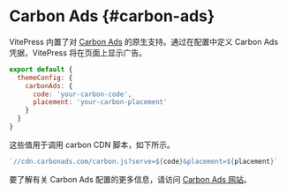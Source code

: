 # Carbon Ads {#carbon-ads}

VitePress 内置了对 [Carbon Ads](https://www.carbonads.net/) 的原生支持。通过在配置中定义 Carbon Ads 凭据，VitePress 将在页面上显示广告。

```js
export default {
  themeConfig: {
    carbonAds: {
      code: 'your-carbon-code',
      placement: 'your-carbon-placement'
    }
  }
}
```

这些值用于调用 carbon CDN 脚本，如下所示。

```js
`//cdn.carbonads.com/carbon.js?serve=${code}&placement=${placement}`
```

要了解有关 Carbon Ads 配置的更多信息，请访问 [Carbon Ads 网站](https://www.carbonads.net/)。
